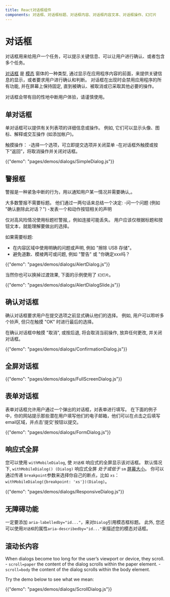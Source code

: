 ```yaml
---
title: React对话框组件
components: 对话框、对话框标题、对话框内容、对话框内容文本、对话框操作、幻灯片
---
```

# 对话框

<p class="description">对话框用来给用户一个任务，可以提示关键信息、可以让用户进行确认、或者包含多个任务。</p>

[对话框](https://material.io/design/components/dialogs.html) 是 [模态](/utils/modal/) 窗体的一种类型, 通过显示在应用程序内容的前面，来提供关键信息的显示，或者要求用户进行确认和判断。 对话框在出现时会禁用应用程序的所有功能, 并在屏幕上保持固定, 直到被确认、被取消或已采取其他必要的操作。

对话框会带有目的性地中断用户体验，请谨慎使用。

## 单对话框

单对话框可以提供有关列表项的详细信息或操作。 例如, 它们可以显示头像、图标、解释或交互操作 (如添加帐户)。

触摸操作： -选择一个选项，可立即提交选项并关闭菜单 -在对话框外触摸或按下“返回”，将取消操作并关闭对话框。

{{"demo": "pages/demos/dialogs/SimpleDialog.js"}}

## 警报框

警报是一种紧急中断的行为，用以通知用户某一情况并需要确认,。

大多数警报不需要标题。 他们通过一两句话来总结一个决定: -问一个问题 (例如 "确认删除此对话？") -发表一个和动作按钮相关的声明

仅对高风险情况使用标题栏警报,，例如连接可能丢失。 用户应该仅根据标题和按钮文本，就能理解要做出的选择。

如果需要标题:

- 在内容区域中使用明确的问题或声明, 例如 "擦除 USB 存储"。
- 避免道歉、模棱两可或问题, 例如 "警告" 或 "你确定xxx吗？

{{"demo": "pages/demos/dialogs/AlertDialog.js"}}

当然你也可以换掉过渡效果, 下面的示例使用了 `幻灯片`。

{{"demo": "pages/demos/dialogs/AlertDialogSlide.js"}}

## 确认对话框

确认对话框要求用户在提交选项之前显式确认他们的选择。 例如, 用户可以聆听多个铃声, 但只在触摸 "OK" 时进行最后的选择。

在确认对话框中触摸 "取消", 或按后退, 将会取消当前操作, 放弃任何更改, 并关闭对话框。

{{"demo": "pages/demos/dialogs/ConfirmationDialog.js"}}

## 全屏对话框

{{"demo": "pages/demos/dialogs/FullScreenDialog.js"}}

## 表单对话框

表单对话框允许用户通过一个弹出的对话框，对表单进行填写。 在下面的例子中，你的网站提示那些潜在用户填写他们的电子邮箱，他们可以在点击之后填写email区域，并点击'提交'按钮以提交。

{{"demo": "pages/demos/dialogs/FormDialog.js"}}

## 响应式全屏

您可以使用 `withMobileDialog`, 使 `对话框` 响应式的全屏显示该对话框。 默认情况下, `withMobileDialog() (Dialog)` 响应式全屏 *处于或低于* `sm` [屏幕大小](/layout/basics/)。 你可以通过传递 `breakpoint`参数来选择你自己的断点，比如 `xs`：`withMobileDialog({breakpoint: 'xs'})(Dialog)`。

{{"demo": "pages/demos/dialogs/ResponsiveDialog.js"}}

## 无障碍功能

一定要添加 `aria-labelledby="id..."`，来对` Dialog `引用模态框标题。 此外, 您还可以使用`对话框`的属性`aria-describedby="id..."`来描述您的模态对话框。

## 滚动长内容

When dialogs become too long for the user’s viewport or device, they scroll. - `scroll=paper` the content of the dialog scrolls within the paper element. - `scroll=body` the content of the dialog scrolls within the body element.

Try the demo below to see what we mean:

{{"demo": "pages/demos/dialogs/ScrollDialog.js"}}